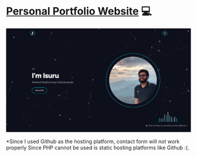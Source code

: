 # [Personal Portfolio Website][website] 💻

![](portfolio.png)

*Since I used Github as the hosting platform, contact form will not work properly Since PHP cannot be used is static hosting platforms like Github :(. 



[website]: https://portfolio.isuru.xyz/

